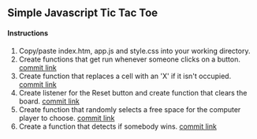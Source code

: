 ## Simple Javascript Tic Tac Toe

#### Instructions
1. Copy/paste index.htm, app.js and style.css into your working directory.
2. Create functions that get run whenever someone clicks on a button. [commit link](https://github.com/rogergraves/tictactoe/commit/d136c276c8084ea0867f2b713e8af9c70d7630ef)
3. Create function that replaces a cell with an 'X' if it isn't occupied. [commit link](https://github.com/rogergraves/tictactoe/commit/b9932462f400e7bd832385378044ee1bc7e7e288)
4. Create listener for the Reset button and create function that clears the board. [commit link](https://github.com/rogergraves/tictactoe/commit/0232de53571ad7ed98b90e7c7129b850022b7432)
5. Create function that randomly selects a free space for the computer player to choose. [commit link](https://github.com/rogergraves/tictactoe/commit/2579a455463c43aed6337897c26f67fc57a2c42b)
6. Create a function that detects if somebody wins. [commit link](https://github.com/rogergraves/tictactoe/commit/7ad7ac4df62ccab68727895039165c9972d2fdd3)
